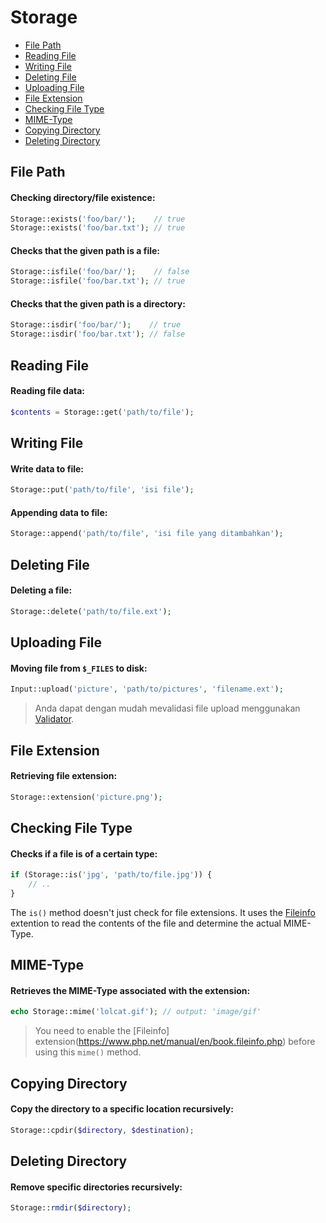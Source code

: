 # Storage

<!-- MarkdownTOC autolink="true" autoanchor="true" levels="2,3" bracket="round" lowercase="only_ascii" -->

-   [File Path](#file-path)
-   [Reading File](#baca-file)
-   [Writing File](#tulis-file)
-   [Deleting File](#hapus-file)
-   [Uploading File](#upload-file)
-   [File Extension](#ekstensi-file)
-   [Checking File Type](#memeriksa-tipe-file)
-   [MIME-Type](#mime-type)
-   [Copying Directory](#salin-direktori)
-   [Deleting Directory](#hapus-direktori)

<!-- /MarkdownTOC -->

<a id="file-path"></a>

## File Path

#### Checking directory/file existence:

```php
Storage::exists('foo/bar/');    // true
Storage::exists('foo/bar.txt'); // true
```

#### Checks that the given path is a file:

```php
Storage::isfile('foo/bar/');    // false
Storage::isfile('foo/bar.txt'); // true
```

#### Checks that the given path is a directory:

```php
Storage::isdir('foo/bar/');    // true
Storage::isdir('foo/bar.txt'); // false
```

<a id="baca-file"></a>

## Reading File

#### Reading file data:

```php
$contents = Storage::get('path/to/file');
```

<a id="tulis-file"></a>

## Writing File

#### Write data to file:

```php
Storage::put('path/to/file', 'isi file');
```

#### Appending data to file:

```php
Storage::append('path/to/file', 'isi file yang ditambahkan');
```

<a id="hapus-file"></a>

## Deleting File

#### Deleting a file:

```php
Storage::delete('path/to/file.ext');
```

<a id="upload-file"></a>

## Uploading File

#### Moving file from `$_FILES` to disk:

```php
Input::upload('picture', 'path/to/pictures', 'filename.ext');
```

> Anda dapat dengan mudah mevalidasi file upload menggunakan [Validator](/docs/id/validation).

<a id="ekstensi-file"></a>

## File Extension

#### Retrieving file extension:

```php
Storage::extension('picture.png');
```

<a id="memeriksa-tipe-file"></a>

## Checking File Type

#### Checks if a file is of a certain type:

```php
if (Storage::is('jpg', 'path/to/file.jpg')) {
    // ..
}
```

The `is()` method doesn't just check for file extensions. It uses the
[Fileinfo](https://www.php.net/manual/en/book.fileinfo.php) extention to read
the contents of the file and determine the actual MIME-Type.

<a id="mime-type"></a>

## MIME-Type

#### Retrieves the MIME-Type associated with the extension:

```php
echo Storage::mime('lolcat.gif'); // output: 'image/gif'
```

> You need to enable the [Fileinfo] extension(https://www.php.net/manual/en/book.fileinfo.php)
> before using this `mime()` method.

<a id="salin-direktori"></a>

## Copying Directory

#### Copy the directory to a specific location recursively:

```php
Storage::cpdir($directory, $destination);
```

<a id="hapus-direktori"></a>

## Deleting Directory

#### Remove specific directories recursively:

```php
Storage::rmdir($directory);
```
